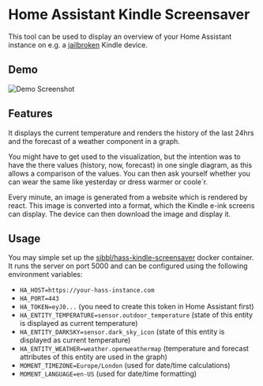 # Home Assistant Kindle Screensaver
 
This tool can be used to display an overview of your Home Assistant instance on e.g. a [jailbroken](https://www.mobileread.com/forums/showthread.php?t=236104) Kindle device.
 
## Demo
 
 ![Demo Screenshot](../assets/screenshot.png?raw=true)
 
## Features
 
It displays the current temperature and renders the history of the last 24hrs and the forecast of a weather component in a graph.

You might have to get used to the visualization, but the intention was to have the there values (history, now, forecast) in one single diagram, as this allows a comparison of the values. You can then ask yourself whether you can wear the same like yesterday or dress warmer or coole´r.
 
Every minute, an image is generated from a website which is rendered by react. This image is converted into a format, which the Kindle e-ink screens can display. The device can then download the image and display it.
 
## Usage
 
You may simple set up the [sibbl/hass-kindle-screensaver](https://hub.docker.com/r/sibbl/hass-kindle-screensaver) docker container. It runs the server on port 5000 and can be configured using the following environment variables:
 
 * `HA_HOST=https://your-hass-instance.com`
 * `HA_PORT=443`
 * `HA_TOKEN=eyJ0...` (you need to create this token in Home Assistant first)
 * `HA_ENTITY_TEMPERATURE=sensor.outdoor_temperature` (state of this entity is displayed as current temperature)
 * `HA_ENTITY_DARKSKY=sensor.dark_sky_icon` (state of this entity is displayed as current temperature)
 * `HA_ENTITY_WEATHER=weather.openweathermap` (temperature and forecast attributes of this entity are used in the graph)
 * `MOMENT_TIMEZONE=Europe/London` (used for date/time calculations)
 * `MOMENT_LANGUAGE=en-US` (used for date/time formatting)
 
